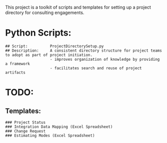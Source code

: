 
This project is a toolkit of scripts and templates for setting up a project directory for consulting engagements.

Python Scripts:
================
	## Script: 			ProjectDirectorySetup.py
	## Description:		A consistent directory structure for project teams to adopt as part of project initiation.
						- improves organization of knowledge by providing a framework
						- facilitates search and reuse of project artifacts
	
	
TODO:
==========

## Templates:
	### Project Status
	### Integration Data Mapping (Excel Spreadsheet)
	### Change Request
	### Estimating Modes (Excel Spreadsheet)
	